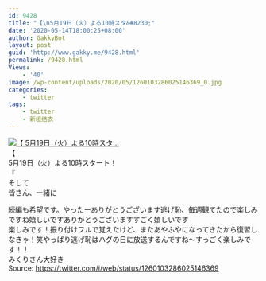 ```yaml
---
id: 9428
title: "【\n5月19日（火）よる10時スタ&#8230;"
date: '2020-05-14T18:00:25+08:00'
author: GakkyBot
layout: post
guid: 'http://www.gakky.me/9428.html'
permalink: /9428.html
Views:
    - '40'
image: /wp-content/uploads/2020/05/1260103286025146369_0.jpg
categories:
    - twitter
tags:
    - twitter
    - 新垣结衣
---
```


[![【
5月19日（火）よる10時スタ...](http://www.yui-aragaki.org/wp-content/uploads/2020/05/1260103286025146369_0.jpg)](http://www.yui-aragaki.org/wp-content/uploads/2020/05/1260103286025146369_0.jpg)  
【  
5月19日（火）よる10時スタート！  
『  
そして  
皆さん、一緒に

続編も希望です。やったーありがとうございます逃げ恥、毎週観てたので楽しみですね嬉しいですありがとうございますすごく嬉しいです  
楽しみです！振り付けフルで覚えたけど、またあやふやになってきたから復習しなきゃ！笑やっぱり逃げ恥はハグの日に放送するんですね〜すっごく楽しみです！！  
みくりさん大好き  
Source: <https://twitter.com/i/web/status/1260103286025146369>